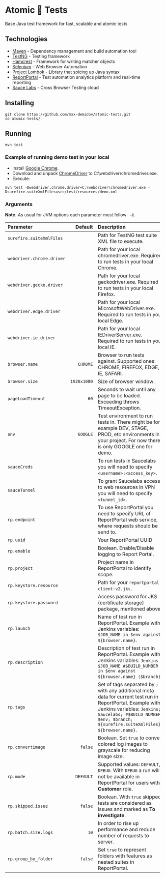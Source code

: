 # Atomic 🦊 Tests

Base Java test framework for fast, scalable and atomic tests

## Technologies
* [Maven](https://maven.apache.org/) - Dependency management and build automation tool
* [TestNG](https://testng.org/) - Testing framework
* [Hamcrest](http://hamcrest.org/) - Framework for writing matcher objects
* [Selenium](https://www.seleniumhq.org/) - Web Browser Automation
* [Project Lombok](https://projectlombok.org/) - Library that spicing up Java syntax
* [ReportPortal](http://reportportal.io/) - Test automation analytics platform and real-time reporting
* [Sauce Labs](https://saucelabs.com/) - Cross Browser Testing cloud

## Installing

```
git clone https://github.com/max-demidov/atomic-tests.git
cd atomic-tests/
```

## Running

```
mvn test
```

### Example of running demo test in your local

* Install [Google Chrome](https://www.google.com/chrome/).
* Download and unpack [ChromeDriver](http://chromedriver.chromium.org/) to C:\webdriver\chromedriver.exe.
* Execute:

```
mvn test -Dwebdriver.chrome.driver=C:\webdriver\chromedriver.exe -Dsurefire.suiteXmlFiles=src/test/resources/demo.xml
```

### Arguments

**Note.** As usual for JVM options each parameter must follow ` -D`.

| Parameter | Default | Description |
|:---|---:|:---|
|`surefire.suiteXmlFiles`   |           |Path for TestNG test suite XML file to execute.|
|`webdriver.chrome.driver`  |           |Path for your local chromedriver.exe. Required to run tests in your local Chrome.|
|`webdriver.gecko.driver`   |           |Path for your local geckodriver.exe. Required to run tests in your local Firefox.|
|`webdriver.edge.driver`    |           |Path for your local MicrosoftWebDriver.exe. Required to run tests in your local Edge.|
|`webdriver.ie.driver`      |           |Path for your local IEDriverServer.exe. Required to run tests in your local IE.|
|`browser.name`             |`CHROME`   |Browser to run tests against. Supported ones: CHROME, FIREFOX, EDGE, IE, SAFARI.|
|`browser.size`             |`1920x1080`|Size of browser window.|
|`pageLoadTimeout`          |`60`       |Seconds to wait until any page to be loaded. Exceeding throws TimeoutException.|
|`env`                      |`GOOGLE`   |Test environment to run tests in. There might be for example DEV, STAGE, PROD, etc environments in your project. For now there is only GOOGLE one for demo.|
|`sauceCreds`               |           |To run tests in Saucelabs you will need to specify `<username>:<access_key>`.|
|`sauceTunnel`              |           |To grant Saucelabs access to web resources in VPN you will need to specify `<tunnel_id>`.|
|`rp.endpoint`              |           |To use ReportPortal you need to specify URL of ReportPortal web service, where requests should be send to.|
|`rp.uuid`                  |           |Your ReportPortal UUID|
|`rp.enable`                |           |Boolean. Enable/Disable logging to Report Portal.|
|`rp.project`               |           |Project name in ReportPortal to identify scope.|
|`rp.keystore.resource`     |           |Path for your `reportportal-client-v2.jks`.|
|`rp.keystore.password`     |           |Access password for JKS (certificate storage) package, mentioned above.|
|`rp.launch`                |           |Name of test run in ReportPortal. Example with Jenkins variables: `$JOB_NAME in $env against ${browser.name}`.|
|`rp.description`           |           |Description of test run in ReportPortal. Example with Jenkins variables: `Jenkins $JOB_NAME #$BUILD_NUMBER in $env against ${browser.name} ($branch)`.|
|`rp.tags`                  |           |Set of tags separated by `;` with any additional meta data for current test run in ReportPortal. Example with Jenkins variables: `Jenkins; Saucelabs; #$BUILD_NUMBER; $env; $branch; ${surefire.suiteXmlFiles}; ${browser.name}`.|
|`rp.convertimage`          |`false`    |Boolean. Set `true` to convert colored log images to grayscale for reducing image size.|
|`rp.mode`                  |`DEFAULT`  |Supported values: `DEFAULT`, `DEBUG`. With `DEBUG` a run will not be available in ReportPortal for users with **Customer** role.|
|`rp.skipped.issue`         |`false`    |Boolean. With `true` skipped tests are considered as issues and marked as **To investigate**.|
|`rp.batch.size.logs`       |`10`       |In order to rise up performance and reduce number of requests to server.|
|`rp.group_by_folder`       |`false`    |Set `true` to represent folders with features as nested suites in ReportPortal.|
